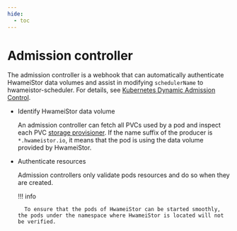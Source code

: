```yaml
---
hide:
  - toc
---
```


# Admission controller

The admission controller is a webhook that can automatically authenticate HwameiStor data volumes and assist in modifying `schedulerName` to hwameistor-scheduler.
For details, see [Kubernetes Dynamic Admission Control](https://kubernetes.io/docs/reference/access-authn-authz/extensible-admission-controllers/).

- Identify HwameiStor data volume

    An admission controller can fetch all PVCs used by a pod and inspect each PVC [storage provisioner](https://kubernetes.io/en-us/docs/concepts/storage/storage-classes/#provisioner).
    If the name suffix of the producer is `*.hwameistor.io`, it means that the pod is using the data volume provided by HwameiStor.

- Authenticate resources

    Admission controllers only validate pods resources and do so when they are created.

    !!! info

        To ensure that the pods of HwameiStor can be started smoothly, the pods under the namespace where HwameiStor is located will not be verified.
        
